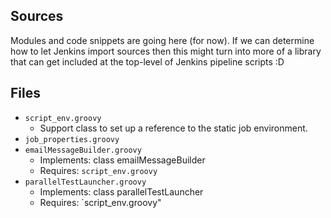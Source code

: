 Sources
-------

Modules and code snippets are going here (for now).  If we can determine how to let Jenkins import sources then this might turn into more of a library that can get included at the top-level of Jenkins pipeline scripts :D

## Files
- `script_env.groovy`
  - Support class to set up a reference to the static job environment.
- `job_properties.groovy`
- `emailMessageBuilder.groovy`
  - Implements: class emailMessageBuilder
  - Requires: `script_env.groovy`
- `parallelTestLauncher.groovy`
   - Implements: class parallelTestLauncher
   - Requires: `script_env.groovy"
